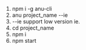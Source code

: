 1. npm i -g anu-cli
2. anu project_name --ie
3. --ie support low version ie.
4. cd project_name
5. npm i
6. npm start
